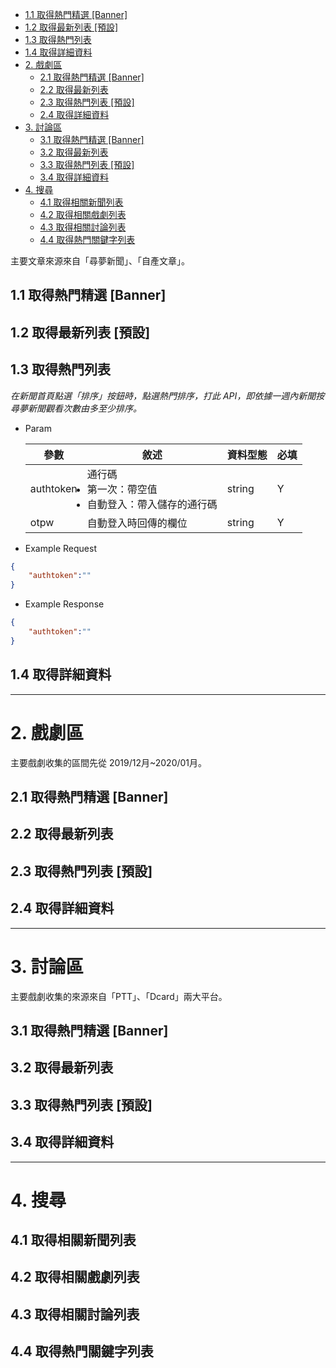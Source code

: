 <!-- TOC -->

  - [1.1 取得熱門精選 [Banner]](#11-取得熱門精選-banner)
  - [1.2 取得最新列表 [預設]](#12-取得最新列表-預設)
  - [1.3 取得熱門列表](#13-取得熱門列表)
  - [1.4 取得詳細資料](#14-取得詳細資料)
- [2. 戲劇區](#2-戲劇區)
  - [2.1 取得熱門精選 [Banner]](#21-取得熱門精選-banner)
  - [2.2 取得最新列表](#22-取得最新列表)
  - [2.3 取得熱門列表 [預設]](#23-取得熱門列表-預設)
  - [2.4 取得詳細資料](#24-取得詳細資料)
- [3. 討論區](#3-討論區)
  - [3.1 取得熱門精選 [Banner]](#31-取得熱門精選-banner)
  - [3.2 取得最新列表](#32-取得最新列表)
  - [3.3 取得熱門列表 [預設]](#33-取得熱門列表-預設)
  - [3.4 取得詳細資料](#34-取得詳細資料)
- [4. 搜尋](#4-搜尋)
  - [4.1 取得相關新聞列表](#41-取得相關新聞列表)
  - [4.2 取得相關戲劇列表](#42-取得相關戲劇列表)
  - [4.3 取得相關討論列表](#43-取得相關討論列表)
  - [4.4 取得熱門關鍵字列表](#44-取得熱門關鍵字列表)

<!-- /TOC -->
主要文章來源來自「尋夢新聞」、「自產文章」。

## 1.1 取得熱門精選 [Banner]
## 1.2 取得最新列表 [預設]
## 1.3 取得熱門列表

_在新聞首頁點選「排序」按鈕時，點選熱門排序，打此 API，即依據一週內新聞按尋夢新聞觀看次數由多至少排序。_ 

- Param
  
    | 參數 | 敘述 | 資料型態 | 必填 |
    | -- | -- | -- | -- | 
    | authtoken| 通行碼 <li>第一次：帶空值</li><li>自動登入：帶入儲存的通行碼</li>| string | Y |
    | otpw| 自動登入時回傳的欄位 | string | Y |

- Example Request
 
```json
{ 
    "authtoken":""
}
```

- Example Response

```json
{ 
    "authtoken":""
}
```
## 1.4 取得詳細資料

---

# 2. 戲劇區
主要戲劇收集的區間先從 2019/12月~2020/01月。

## 2.1 取得熱門精選 [Banner]
## 2.2 取得最新列表
## 2.3 取得熱門列表 [預設]
## 2.4 取得詳細資料

---

# 3. 討論區
主要戲劇收集的來源來自「PTT」、「Dcard」兩大平台。

## 3.1 取得熱門精選 [Banner]
## 3.2 取得最新列表
## 3.3 取得熱門列表 [預設]
## 3.4 取得詳細資料

---

# 4. 搜尋
## 4.1 取得相關新聞列表
## 4.2 取得相關戲劇列表
## 4.3 取得相關討論列表
## 4.4 取得熱門關鍵字列表



